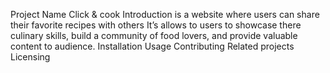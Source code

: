 Project Name
Click & cook
Introduction
is a website where users can share their favorite recipes with others
It’s allows to users to showcase there culinary skills, build a community of food lovers, and provide valuable content to audience.
Installation
Usage
Contributing
Related projects
Licensing
